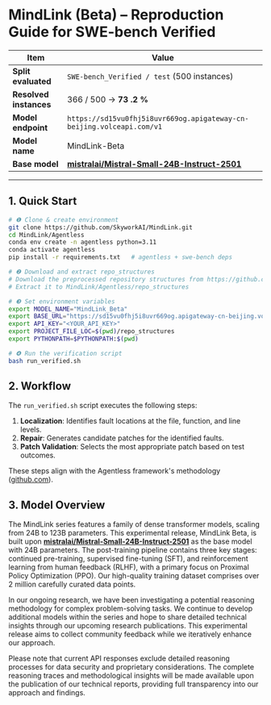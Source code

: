 # MindLink (Beta) – Reproduction Guide for SWE-bench Verified

| Item | Value |
|------|-------|
| **Split evaluated** | `SWE-bench_Verified / test` (500 instances) |
| **Resolved instances** | 366 / 500  →  **73 .2 %** |
| **Model endpoint** | `https://sd15vu0fhj5i8uvr669og.apigateway-cn-beijing.volceapi.com/v1` |
| **Model name** | MindLink-Beta | 
| **Base model** | [**mistralai/Mistral-Small-24B-Instruct-2501**](https://huggingface.co/mistralai/Mistral-Small-24B-Instruct-2501)| 

---

## 1. Quick Start

```bash
# ❶ Clone & create environment
git clone https://github.com/SkyworkAI/MindLink.git
cd MindLink/Agentless
conda env create -n agentless python=3.11
conda activate agentless
pip install -r requirements.txt   # agentless + swe-bench deps

# ❷ Download and extract repo_structures
# Download the preprocessed repository structures from https://github.com/OpenAutoCoder/Agentless/releases/download/v1.5.0/swebench_repo_structure.zip
# Extract it to MindLink/Agentless/repo_structures

# ❸ Set environment variables
export MODEL_NAME="MindLink_Beta"
export BASE_URL="https://sd15vu0fhj5i8uvr669og.apigateway-cn-beijing.volceapi.com/v1"
export API_KEY="<YOUR_API_KEY>"
export PROJECT_FILE_LOC=$(pwd)/repo_structures
export PYTHONPATH=$PYTHONPATH:$(pwd)

# ❹ Run the verification script
bash run_verified.sh
```

## 2. Workflow

The `run_verified.sh` script executes the following steps:

1. **Localization**: Identifies fault locations at the file, function, and line levels.
2. **Repair**: Generates candidate patches for the identified faults.
3. **Patch Validation**: Selects the most appropriate patch based on test outcomes.

These steps align with the Agentless framework's methodology ([github.com](https://github.com/OpenAutoCoder/Agentless)).


## 3. Model Overview

The MindLink series features a family of dense transformer models, scaling from 24B to 123B parameters. This experimental release, MindLink Beta, is built upon [**mistralai/Mistral-Small-24B-Instruct-2501**](https://huggingface.co/mistralai/Mistral-Small-24B-Instruct-2501) as the base model with 24B parameters. The post-training pipeline contains three key stages: continued pre-training, supervised fine-tuning (SFT), and reinforcement learning from human feedback (RLHF), with a primary focus on Proximal Policy Optimization (PPO). Our high-quality training dataset comprises over 2 million carefully curated data points. 

In our ongoing research, we have been investigating a potential reasoning methodology for complex problem-solving tasks. We continue to develop additional models within the series and hope to share detailed technical insights through our upcoming research publications. This experimental release aims to collect community feedback while we iteratively enhance our approach.

Please note that current API responses exclude detailed reasoning processes for data security and proprietary considerations. The complete reasoning traces and methodological insights will be made available upon the publication of our technical reports, providing full transparency into our approach and findings.